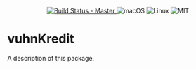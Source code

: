 <p align="center">
    <a href="https://travis-ci.com/vuhn-PhilWilson/vuhnKredit">
    <img src="https://travis-ci.com/vuhn-PhilWilson/vuhnKredit.svg?branch=master" alt="Build Status - Master">
    </a>
    <img src="https://img.shields.io/badge/os-macOS-green.svg?style=flat" alt="macOS">
    <img src="https://img.shields.io/badge/os-linux-green.svg?style=flat" alt="Linux">
    <img src="https://img.shields.io/badge/license-MIT-green.svg?style=flat" alt="MIT">
</p>

# vuhnKredit

A description of this package.
